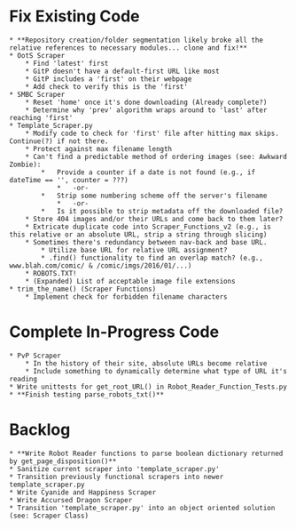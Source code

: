# Fix Existing Code #
    * **Repository creation/folder segmentation likely broke all the relative references to necessary modules... clone and fix!**
    * OotS Scraper
        * Find 'latest' first 
        * GitP doesn't have a default-first URL like most
        * GitP includes a 'first' on their webpage
        * Add check to verify this is the 'first'
    * SMBC Scraper
        * Reset 'home' once it's done downloading (Already complete?)
        * Determine why 'prev' algorithm wraps around to 'last' after reaching 'first'
    * Template_Scraper.py
        * Modify code to check for 'first' file after hitting max skips.  Continue(?) if not there.
        * Protect against max filename length
        * Can't find a predictable method of ordering images (see: Awkward Zombie):
            *   Provide a counter if a date is not found (e.g., if dateTime == '', counter = ???)
                *   -or-
            *   Strip some numbering scheme off the server's filename
                *   -or-
            *   Is it possible to strip metadata off the downloaded file?
        * Store 404 images and/or their URLs and come back to them later?
        * Extricate duplicate code into Scraper_Functions_v2 (e.g., is this relative or an absolute URL, strip a string through slicing)
        * Sometimes there's redundancy between nav-back and base URL.
            * Utilize base URL for relative URL assignment?
            * .find() functionality to find an overlap match? (e.g., www.blah.com/comic/ & /comic/imgs/2016/01/...)
        * ROBOTS.TXT!
        * (Expanded) List of acceptable image file extensions
    * trim_the_name() (Scraper Functions)
        * Implement check for forbidden filename characters

# Complete In-Progress Code #
    * PvP Scraper
        * In the history of their site, absolute URLs become relative
        * Include something to dynamically determine what type of URL it's reading
    * Write unittests for get_root_URL() in Robot_Reader_Function_Tests.py
    * **Finish testing parse_robots_txt()**

# Backlog #
    * **Write Robot Reader functions to parse boolean dictionary returned by get_page_disposition()**
    * Sanitize current scraper into 'template_scraper.py'
    * Transition previously functional scrapers into newer template_scraper.py
    * Write Cyanide and Happiness Scraper
    * Write Accursed Dragon Scraper
    * Transition 'template_scraper.py' into an object oriented solution (see: Scraper Class)
